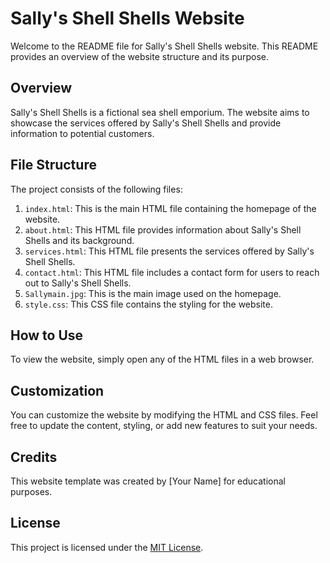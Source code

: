 # Sally's Shell Shells Website

Welcome to the README file for Sally's Shell Shells website. This README provides an overview of the website structure and its purpose.

## Overview

Sally's Shell Shells is a fictional sea shell emporium. The website aims to showcase the services offered by Sally's Shell Shells and provide information to potential customers.

## File Structure

The project consists of the following files:

1. `index.html`: This is the main HTML file containing the homepage of the website.
2. `about.html`: This HTML file provides information about Sally's Shell Shells and its background.
3. `services.html`: This HTML file presents the services offered by Sally's Shell Shells.
4. `contact.html`: This HTML file includes a contact form for users to reach out to Sally's Shell Shells.
5. `Sallymain.jpg`: This is the main image used on the homepage.
6. `style.css`: This CSS file contains the styling for the website.

## How to Use

To view the website, simply open any of the HTML files in a web browser.

## Customization

You can customize the website by modifying the HTML and CSS files. Feel free to update the content, styling, or add new features to suit your needs.

## Credits

This website template was created by [Your Name] for educational purposes. 

## License

This project is licensed under the [MIT License](LICENSE).
